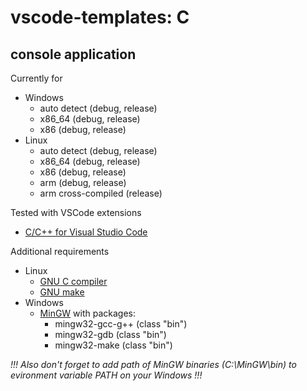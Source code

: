 # vscode-templates: C

## console application

Currently for
* Windows
  * auto detect (debug, release)
  * x86_64 (debug, release)
  * x86 (debug, release)
* Linux
  * auto detect (debug, release)
  * x86_64 (debug, release)
  * x86 (debug, release)
  * arm (debug, release)
  * arm cross-compiled (release)

Tested with VSCode extensions
* [C/C++ for Visual Studio Code](https://marketplace.visualstudio.com/items?itemName=ms-vscode.cpptools)

Additional requirements
* Linux
  * [GNU C compiler](https://gcc.gnu.org/)
  * [GNU make](https://www.gnu.org/software/make/)
* Windows
  * [MinGW](http://www.mingw.org/wiki/HOWTO_Install_the_MinGW_GCC_Compiler_Suite) with packages:
    * mingw32-gcc-g++ (class "bin")
    * mingw32-gdb (class "bin")
    * mingw32-make (class "bin")

*!!! Also don't forget to add path of MinGW binaries (C:\MinGW\bin) to evironment variable PATH on your Windows !!!*